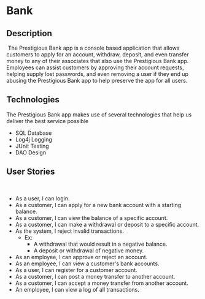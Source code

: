 # Bank

## Description
​
   The Prestigious Bank app is a console based application that allows customers to apply for an account, withdraw, deposit, and even transfer money to any of their associates that also use the Prestigious Bank app. Employees can assist customers by approving their account requests, helping supply lost passwords, and even removing a user if they end up abusing the Prestigious Bank app to help preserve the app for all users.
	
## Technologies
   The Prestigious Bank app makes use of several technologies that help us deliver the best service possible
* SQL Database
* Log4j Logging
* JUnit Testing
* DAO Design
​
## User Stories
​
* As a user, I can login.
* As a customer, I can apply for a new bank account with a starting balance.
* As a customer, I can view the balance of a specific account.
* As a customer, I can make a withdrawal or deposit to a specific account.
* As the system, I reject invalid transactions.
	* Ex:
		* A withdrawal that would result in a negative balance.
		* A deposit or withdrawal of negative money.
* As an employee, I can approve or reject an account.
* As an employee, I can view a customer's bank accounts.
* As a user, I can register for a customer account.
* As a customer, I can post a money transfer to another account.
* As a customer, I can accept a money transfer from another account.
* An employee, I can view a log of all transactions.